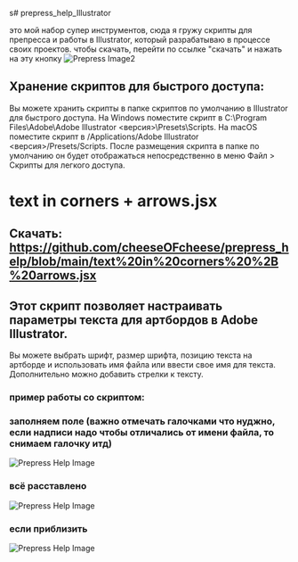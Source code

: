 s# prepress_help_Illustrator

это мой набор супер инструментов, сюда я гружу скрипты для препресса и работы в Illustrator, который разрабатываю в процессе своих проектов.
чтобы скачать, перейти по ссылке "скачать" и нажать на эту кнопку 
![Prepress Image2](https://github.com/cheeseOFcheese/prepress_help/blob/main/image/2.png) 

## Хранение скриптов для быстрого доступа:

Вы можете хранить скрипты в папке скриптов по умолчанию в Illustrator для быстрого доступа.
На Windows поместите скрипт в C:\Program Files\Adobe\Adobe Illustrator <версия>\Presets\Scripts.
На macOS поместите скрипт в /Applications/Adobe Illustrator <версия>/Presets/Scripts.
После размещения скрипта в папке по умолчанию он будет отображаться непосредственно в меню Файл > Скрипты для легкого доступа.

# text in corners + arrows.jsx  
## Скачать: https://github.com/cheeseOFcheese/prepress_help/blob/main/text%20in%20corners%20%2B%20arrows.jsx 

## Этот скрипт позволяет настраивать параметры текста для артбордов в Adobe Illustrator.
Вы можете выбрать шрифт, размер шрифта, позицию текста на артборде и использовать имя файла или ввести свое имя для текста. Дополнительно можно добавить стрелки к тексту.
### пример работы со скриптом:

### заполняем поле (важно отмечать галочками что нуджно, если надписи надо чтобы отличались от имени файла, то снимаем галочку итд)
![Prepress Help Image](https://github.com/cheeseOFcheese/prepress_help/blob/main/image/se0.png)
### всё расставлено
![Prepress Help Image](https://github.com/cheeseOFcheese/prepress_help/blob/main/image/se2.png)
### если приблизить
![Prepress Help Image](https://github.com/cheeseOFcheese/prepress_help/blob/main/image/se1.png)
